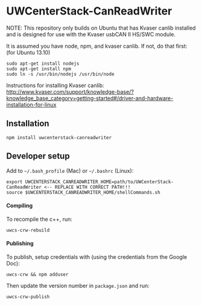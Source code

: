 UWCenterStack-CanReadWriter
============================
NOTE: This repository only builds on Ubuntu that has Kvaser canlib installed and
is designed for use with the Kvaser usbCAN II HS/SWC module.

It is assumed you have node, npm, and kvaser canlib. If not, do that first: (for Ubuntu 13.10)
```
sudo apt-get install nodejs
sudo apt-get install npm
sudo ln -s /usr/bin/nodejs /usr/bin/node
```
Instructions for installing Kvaser canlib: http://www.kvaser.com/support/knowledge-base/?knowledge_base_category=getting-started#/driver-and-hardware-installation-for-linux

## Installation
```
npm install uwcenterstack-canreadwriter
```

## Developer setup
Add to `~/.bash_profile` (Mac) or `~/.bashrc` (Linux):
```
export UWCENTERSTACK_CANREADWRITER_HOME=path/to/UWCenterStack-CanReadWriter <-- REPLACE WITH CORRECT PATH!!!
source $UWCENTERSTACK_CANREADWRITER_HOME/shellCommands.sh
```

#### Compiling
To recompile the c++, run:
```
uwcs-crw-rebuild
```


#### Publishing
To publish, setup credentials with (using the credentials from the Google Doc):
```
uwcs-crw && npm adduser
```
Then update the version number in `package.json` and run:

```
uwcs-crw-publish
```
